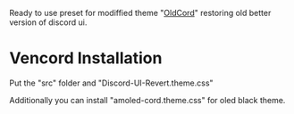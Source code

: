 Ready to use preset for modiffied theme "[OldCord]([https://www.example.com](https://github.com/milbits/oldcord?tab=readme-ov-file#local-method))" restoring old better version of discord ui.

# Vencord Installation

Put the "src" folder and "Discord-UI-Revert.theme.css"

Additionally you can install "amoled-cord.theme.css" for oled black theme.
